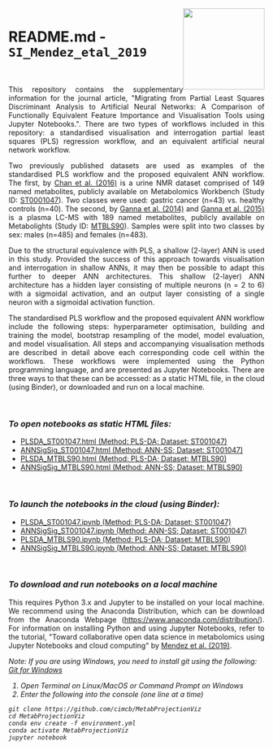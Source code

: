 <img src="cimcb_logo.png" style="width: 160px; float: right;">

# README.md - `SI_Mendez_etal_2019`   

<br/>

<p align="justify">This repository contains the supplementary information for the journal article, "Migrating from Partial Least Squares Discriminant Analysis to Artificial Neural Networks: A Comparison of Functionally Equivalent Feature Importance and Visualisation Tools using Jupyter Notebooks.". There are two types of workflows included in this repository: a standardised visualisation and interrogation partial least squares (PLS) regression workflow, and an equivalent artificial neural network workflow.</p>

<p align="justify">Two previously published datasets are used as examples of the standardised PLS workflow and the proposed equivalent ANN workflow. The first, by <a href="https://www.nature.com/articles/bjc2015414">Chan et al. (2016)</a> is a urine NMR dataset comprised of 149 named metabolites, publicly available on Metabolomics Workbench (Study ID: <a href="http://dx.doi.org/DOI:10.21228/M8B10B">ST0001047</a>). Two classes were used: gastric cancer (n=43) vs. healthy controls (n=40). The second, by <a href="https://doi.org/10.1371/journal.pgen.1004801">Ganna et al. (2014)</a> and <a href="https://doi.org/10.1101/002782">Ganna et al. (2015)</a> is a plasma LC-MS with 189 named metabolites, publicly available on Metabolights (Study ID: <a href="https://www.ebi.ac.uk/metabolights/MTBLS90">MTBLS90</a>). Samples were split into two classes by sex: males (n=485) and females (n=483).</p>

<p align="justify">Due to the structural equivalence with PLS, a shallow (2-layer) ANN is used in this study. Provided the success of this approach towards visualisation and interrogation in shallow ANNs, it may then be possible to adapt this further to deeper ANN architectures. This shallow (2-layer) ANN architecture has a hidden layer consisting of multiple neurons (n = 2 to 6) with a sigmoidal activation, and an output layer consisting of a single neuron with a sigmoidal activation function.</p>

<p align="justify">The standardised PLS workflow and the proposed equivalent ANN workflow include the following steps: hyperparameter optimisation, building and training the model, bootstrap resampling of the model, model evaluation, and model visualisation. All steps and accompanying visualisation methods are described in detail above each corresponding code cell within the workflows. These workflows were implemented using the Python programming language, and are presented as Jupyter Notebooks. There are three ways to that these can be accessed: as a static HTML file, in the cloud (using Binder), or downloaded and run on a local machine.</p>

<br/>

### *To open notebooks as static HTML files:* 
-  [PLSDA_ST001047.html (Method: PLS-DA; Dataset: ST001047)](https://cimcb.github.io/MetabProjectionViz/html/PLSDA_ST001047.html) 
-  [ANNSigSig_ST001047.html (Method: ANN-SS; Dataset: ST001047)](https://cimcb.github.io/MetabProjectionViz/html/ANNSigSig_ST001047.html) 
-  [PLSDA_MTBLS90.html (Method: PLS-DA; Dataset: MTBLS90)](https://cimcb.github.io/MetabProjectionViz/html/PLSDA_MTBLS90.html) 
-  [ANNSigSig_MTBLS90.html (Method: ANN-SS; Dataset: MTBLS90)](https://cimcb.github.io/MetabProjectionViz/html/ANNSigSig_MTBLS90.html)

<br/>

### *To launch the notebooks in the cloud (using Binder):* 
-  [PLSDA_ST001047.ipynb (Method: PLS-DA; Dataset: ST001047)](https://mybinder.org/v2/gh/cimcb/MetabProjectionViz/master?filepath=notebooks/PLSDA_ST001047.ipynb) 
-  [ANNSigSig_ST001047.ipynb (Method: ANN-SS; Dataset: ST001047)](https://mybinder.org/v2/gh/cimcb/MetabProjectionViz/master?filepath=notebooks/ANNSigSig_ST001047.ipynb) 
-  [PLSDA_MTBLS90.ipynb (Method: PLS-DA; Dataset: MTBLS90)](https://mybinder.org/v2/gh/cimcb/MetabProjectionViz/master?filepath=notebooks/PLSDA_MTBLS90.ipynb) 
-  [ANNSigSig_MTBLS90.ipynb (Method: ANN-SS; Dataset: MTBLS90)](https://mybinder.org/v2/gh/cimcb/MetabProjectionViz/master?filepath=notebooks/ANNSigSig_MTBLS90.ipynb) 

<br/>

### *To download and run notebooks on a local machine*
<p align="justify">This requires Python 3.x and Jupyter to be installed on your local machine. We recommend using the Anaconda Distribution, which can be download from the Anaconda Webpage (<a href="https://www.anaconda.com/distribution/#download-section/">https://www.anaconda.com/distribution/</a>). For information on installing Python and using Jupyter Notebooks, refer to the tutorial, "Toward collaborative open data science in metabolomics using Jupyter Notebooks and cloud computing" by <a href="https://doi.org/10.1007/s11306-019-1588-0">Mendez et al. (2019)</a>.</p>

<i>Note: If you are using Windows, you need to install git using the following:<i/> [Git for Windows](https://gitforwindows.org/)

1. Open Terminal on Linux/MacOS or Command Prompt on Windows
2. Enter the following into the console (one line at a time)

```console
git clone https://github.com/cimcb/MetabProjectionViz
cd MetabProjectionViz
conda env create -f environment.yml
conda activate MetabProjectionViz
jupyter notebook
```


<br/>
